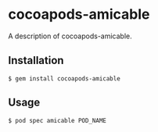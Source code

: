 # cocoapods-amicable

A description of cocoapods-amicable.

## Installation

    $ gem install cocoapods-amicable

## Usage

    $ pod spec amicable POD_NAME
